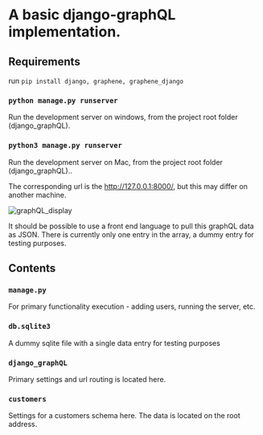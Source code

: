 # A basic django-graphQL implementation.

## Requirements
run `pip install django, graphene, graphene_django`

### `python manage.py runserver` 
Run the development server on windows, from the project root folder (django_graphQL).

### `python3 manage.py runserver`
Run the development server on Mac, from the project root folder (django_graphQL)..

The corresponding url is the http://127.0.0.1:8000/, but this may differ on another machine. 

![graphQL_display](https://user-images.githubusercontent.com/71881578/122923945-1f91cc00-d35d-11eb-87c9-f255b29205c0.PNG)

It should be possible to use a front end language to pull this graphQL data as JSON. There is currently
only one entry in the array, a dummy entry for testing purposes. 

## Contents
### `manage.py`
For primary functionality execution - adding users, running the server, etc.

### `db.sqlite3`
A dummy sqlite file with a single data entry for testing purposes

### `django_graphQL`
Primary settings and url routing is located here.

### `customers`
Settings for a customers schema here. The data is located on the root address. 
  
